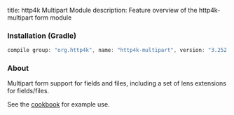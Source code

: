 title: http4k Multipart Module
description: Feature overview of the http4k-multipart form module

### Installation (Gradle)

```groovy
compile group: "org.http4k", name: "http4k-multipart", version: "3.252.0"
```

### About

Multipart form support for fields and files, including a set of lens extensions for fields/files.

See the [cookbook](/cookbook/multipart_forms/) for example use.
